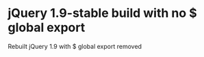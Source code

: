 jQuery 1.9-stable build with no $ global export
==================

Rebuilt jQuery 1.9 with $ global export removed

